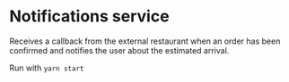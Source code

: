 # Notifications service

Receives a callback from the external restaurant when an order has been
confirmed and notifies the user about the estimated arrival.

Run with `yarn start`
